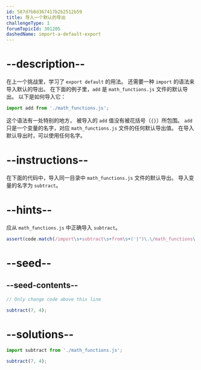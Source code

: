 ```yaml
---
id: 587d7b8d367417b2b2512b59
title: 导入一个默认的导出
challengeType: 1
forumTopicId: 301205
dashedName: import-a-default-export
---
```


# --description--

在上一个挑战里，学习了 `export default` 的用法。 还需要一种 `import` 的语法来导入默认的导出。 在下面的例子里，`add` 是 `math_functions.js` 文件的默认导出。 以下是如何导入它：

```js
import add from './math_functions.js';
```

这个语法有一处特别的地方， 被导入的 `add` 值没有被花括号（`{}`）所包围。 `add` 只是一个变量的名字，对应 `math_functions.js` 文件的任何默认导出值。 在导入默认导出时，可以使用任何名字。

# --instructions--

在下面的代码中，导入同一目录中 `math_functions.js` 文件的默认导出。 导入变量的名字为 `subtract`。

# --hints--

应从 `math_functions.js` 中正确导入 `subtract`。

```js
assert(code.match(/import\s+subtract\s+from\s+('|")\.\/math_functions\.js\1/g));
```

# --seed--

## --seed-contents--

```js
// Only change code above this line

subtract(7, 4);
```

# --solutions--

```js
import subtract from './math_functions.js';

subtract(7, 4);
```
